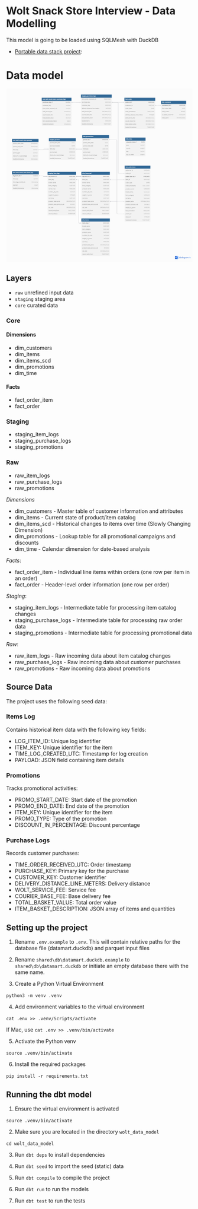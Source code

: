 # Wolt Snack Store Interview - Data Modelling 


This model is going to be loaded using SQLMesh with DuckDB
- [Portable data stack project](https://github.com/nmirson-ml/datamesh_portable_analytics_wolt):


# Data model
 
![Data Model](resources/model_diagram.png "Data Model")

## Layers

- `raw` unrefined input data
- `staging` staging area
- `core` curated data

### Core
#### Dimensions
- dim_customers
- dim_items
- dim_items_scd
- dim_promotions
- dim_time

#### Facts
- fact_order_item
- fact_order

### Staging
- staging_item_logs
- staging_purchase_logs
- staging_promotions

### Raw
- raw_item_logs
- raw_purchase_logs
- raw_promotions



*Dimensions*
- dim_customers - Master table of customer information and attributes
- dim_items - Current state of product/item catalog
- dim_items_scd - Historical changes to items over time (Slowly Changing Dimension)
- dim_promotions - Lookup table for all promotional campaigns and discounts
- dim_time - Calendar dimension for date-based analysis

*Facts*:
- fact_order_item - Individual line items within orders (one row per item in an order)
- fact_order - Header-level order information (one row per order)

*Staging*:
- staging_item_logs - Intermediate table for processing item catalog changes
- staging_purchase_logs - Intermediate table for processing raw order data
- staging_promotions - Intermediate table for processing promotional data

*Raw*:
- raw_item_logs - Raw incoming data about item catalog changes
- raw_purchase_logs - Raw incoming data about customer purchases
- raw_promotions - Raw incoming data about promotions


## Source Data
The project uses the following seed data:

### Items Log
Contains historical item data with the following key fields:
- LOG_ITEM_ID: Unique log identifier
- ITEM_KEY: Unique identifier for the item
- TIME_LOG_CREATED_UTC: Timestamp for log creation
- PAYLOAD: JSON field containing item details

### Promotions
Tracks promotional activities:
- PROMO_START_DATE: Start date of the promotion
- PROMO_END_DATE: End date of the promotion
- ITEM_KEY: Unique identifier for the item
- PROMO_TYPE: Type of the promotion
- DISCOUNT_IN_PERCENTAGE: Discount percentage

### Purchase Logs
Records customer purchases:
- TIME_ORDER_RECEIVED_UTC: Order timestamp
- PURCHASE_KEY: Primary key for the purchase
- CUSTOMER_KEY: Customer identifier
- DELIVERY_DISTANCE_LINE_METERS: Delivery distance
- WOLT_SERVICE_FEE: Service fee
- COURIER_BASE_FEE: Base delivery fee
- TOTAL_BASKET_VALUE: Total order value
- ITEM_BASKET_DESCRIPTION: JSON array of items and quantities


## Setting up the project

1. Rename `.env.example` to `.env`. This will contain relative paths for the database file (datamart.duckdb) and parquet input files

2. Rename `shared\db\datamart.duckdb.example` to `shared\db\datamart.duckdb` or initiate an empty database there with the same name.

3. Create a Python Virtual Environment

`python3 -m venv .venv`

4. Add environment variables to the virtual environment

`cat .env >> .venv/Scripts/activate`

If Mac, use `cat .env >> .venv/bin/activate`


5. Activate the Python venv

`source .venv/bin/activate`

6. Install the required packages

`pip install -r requirements.txt`


## Running the dbt model

1. Ensure the virtual environment is activated

`source .venv/bin/activate`

2. Make sure you are located in the directory  `wolt_data_model`

`cd wolt_data_model`

3. Run `dbt deps` to install dependencies

4. Run `dbt seed` to import the seed (static) data

5. Run `dbt compile` to compile the project

6. Run `dbt run` to run the models

7. Run `dbt test` to run the tests


